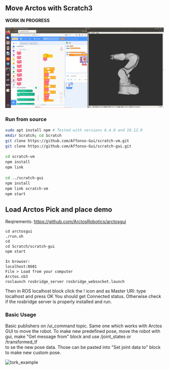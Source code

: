 ## Move Arctos with Scratch3


**WORK IN PROGRESS**

![scratch3-ros](https://github.com/ArctosRobotics/scratch3-ros/blob/master/Arctos%20ROS%20Scratch.jpg)

### Run from source

```bash
sudo apt install npm # Tested with versions 6.4.0 and 10.12.0
mkdir Scratch; cd Scratch
git clone https://github.com/Affonso-Gui/scratch-vm.git
git clone https://github.com/Affonso-Gui/scratch-gui.git

cd scratch-vm
npm install
npm link

cd ../scratch-gui
npm install
npm link scratch-vm
npm start
```

## Load Arctos Pick and place demo 

Reqirements: https://github.com/ArctosRobotics/arctosgui

```
cd arctosgui 
./run.sh 
cd
cd Scratch/scratch-gui 
npm start 

In browser:
localhost:8601
File > Load from your computer
Arctos.sb3
roslaunch rosbridge_server rosbridge_websocket.launch
```
Then in ROS localhost block click the ! icon and as Master URI: type localhost and press OK 
You should get Connected status. Otherwise check if the rosbridge server is properly installed and run. 



### Basic Usage

Basic publishers on /ui_command topic. Same one which works with Arctos GUI to move the robot. 
To make new predefined pose, move the robot with gui, make "Get message from" block and use /joint_states or /transformed_tf  
to se the new pose data. Those can be pasted into "Set joint data to" block to make new custom pose. 

![tork_example]([https://user-images.githubusercontent.com/20625381/47195260-183ce800-d396-11e8-8214-4e75eadc73ff.png](https://github.com/ArctosRobotics/scratch3-ros/blob/master/Scratch%20blocks.jpg))


